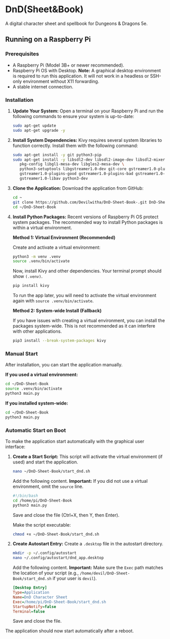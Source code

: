 # DnD(Sheet&Book)

A digital character sheet and spellbook for Dungeons & Dragons 5e.

## Running on a Raspberry Pi

### Prerequisites

- A Raspberry Pi (Model 3B+ or newer recommended).
- Raspberry Pi OS with Desktop. **Note:** A graphical desktop environment is required to run this application. It will not work in a headless or SSH-only environment without X11 forwarding.
- A stable internet connection.

### Installation

1.  **Update Your System:**
    Open a terminal on your Raspberry Pi and run the following commands to ensure your system is up-to-date:
    ```bash
    sudo apt-get update
    sudo apt-get upgrade -y
    ```

2.  **Install System Dependencies:**
    Kivy requires several system libraries to function correctly. Install them with the following command:
    ```bash
    sudo apt-get install -y git python3-pip
    sudo apt-get install -y libsdl2-dev libsdl2-image-dev libsdl2-mixer-dev libsdl2-ttf-dev \
       pkg-config libgl1-mesa-dev libgles2-mesa-dev \
       python3-setuptools libgstreamer1.0-dev git-core gstreamer1.0-plugins-base \
       gstreamer1.0-plugins-good gstreamer1.0-plugins-bad gstreamer1.0-plugins-ugly \
       gstreamer1.0-libav python3-dev
    ```

3.  **Clone the Application:**
    Download the application from GitHub:
    ```bash
    cd ~
    git clone https://github.com/Devilwitha/DnD-Sheet-Book-.git DnD-Sheet-Book
    cd ~/DnD-Sheet-Book
    ```

4.  **Install Python Packages:**
    Recent versions of Raspberry Pi OS protect system packages. The recommended way to install Python packages is within a virtual environment.

    **Method 1: Virtual Environment (Recommended)**
    
    Create and activate a virtual environment:
    ```bash
    python3 -m venv .venv
    source .venv/bin/activate
    ```
    Now, install Kivy and other dependencies. Your terminal prompt should show `(.venv)`.
    ```bash
    pip install kivy
    ```
    To run the app later, you will need to activate the virtual environment again with `source .venv/bin/activate`.

    **Method 2: System-wide Install (Fallback)**

    If you have issues with creating a virtual environment, you can install the packages system-wide. This is not recommended as it can interfere with other applications.
    ```bash
    pip3 install --break-system-packages kivy
    ```

### Manual Start

After installation, you can start the application manually.

**If you used a virtual environment:**
```bash
cd ~/DnD-Sheet-Book
source .venv/bin/activate
python3 main.py
```

**If you installed system-wide:**
```bash
cd ~/DnD-Sheet-Book
python3 main.py
```

### Automatic Start on Boot

To make the application start automatically with the graphical user interface:

1.  **Create a Start Script:**
    This script will activate the virtual environment (if used) and start the application.
    ```bash
    nano ~/DnD-Sheet-Book/start_dnd.sh
    ```
    Add the following content. **Important:** If you did not use a virtual environment, omit the `source` line.
    ```bash
    #!/bin/bash
    cd /home/pi/DnD-Sheet-Book
    python3 main.py
    ```
    Save and close the file (Ctrl+X, then Y, then Enter).

    Make the script executable:
    ```bash
    chmod +x ~/DnD-Sheet-Book/start_dnd.sh
    ```

2.  **Create Autostart Entry:**
    Create a `.desktop` file in the autostart directory.
    ```bash
    mkdir -p ~/.config/autostart
    nano ~/.config/autostart/dnd_app.desktop
    ```
    Add the following content. **Important:** Make sure the `Exec` path matches the location of your script (e.g., `/home/devil/DnD-Sheet-Book/start_dnd.sh` if your user is `devil`).
    ```ini
    [Desktop Entry]
    Type=Application
    Name=DnD Character Sheet
    Exec=/home/pi/DnD-Sheet-Book/start_dnd.sh
    StartupNotify=false
    Terminal=false
    ```
    Save and close the file.

The application should now start automatically after a reboot.
